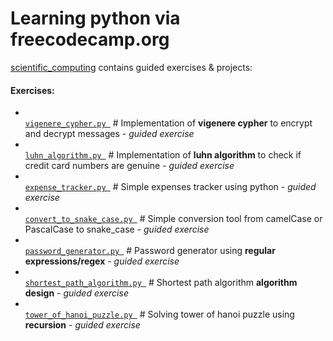 # Learning python via freecodecamp.org


[scientific_computing](/scientific_computing) contains guided exercises & projects:

<h4>Exercises:</h4>

  - [<code> vigenere_cypher.py </code>](scientific_computing/vigenere_cypher.py) # Implementation of **vigenere cypher** to encrypt and decrypt messages - <i>guided exercise</i>
  - [<code> luhn_algorithm.py </code>](scientific_computing/luhn_algoirthm.py) # Implementation of **luhn algorithm** to check if credit card numbers are genuine - <i>guided exercise</i>
  - [<code> expense_tracker.py </code>](scientific_computing/expense_tracker.py) # Simple expenses tracker using python - <i>guided exercise</i>
  - [<code> convert_to_snake_case.py </code>](scientific_computing/convert_to_snake_case.py) # Simple conversion tool from camelCase or PascalCase to snake_case - <i>guided exercise</i>
  - [<code> password_generator.py </code>](scientific_computing/password_generator.py) # Password generator using **regular expressions/regex** - <i>guided exercise</i>
  - [<code> shortest_path_algorithm.py </code>](scientific_computing/shortest_path_algorithm.py) # Shortest path algorithm **algorithm design** - <i>guided exercise</i>
  - [<code> tower_of_hanoi_puzzle.py </code>](scientific_computing/tower_of_hanoi_puzzle.py) # Solving tower of hanoi puzzle using **recursion** - <i>guided exercise</i>



